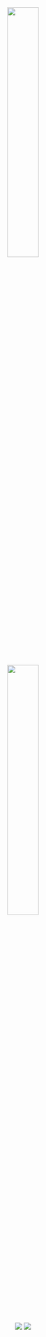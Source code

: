
<div align="center">
<img width="38%" src="https://i.imgur.com/SY60J4D.jpeg" /><br>
<img width="38%" src="https://lanyard-profile-readme.vercel.app/api/699692133740839112" /><br>
  <a href="https://uyuyorumstore.com" target="_blank"><img src="https://cdn.discordapp.com/attachments/715130970294059088/1044867241201639454/store.png"/></a>
   <a href="https://discord.gg/cf6wkBFeYV" target="_blank"><img src="https://cdn.discordapp.com/attachments/715130970294059088/1044855172494532628/discord.png"/></a>
</div>
